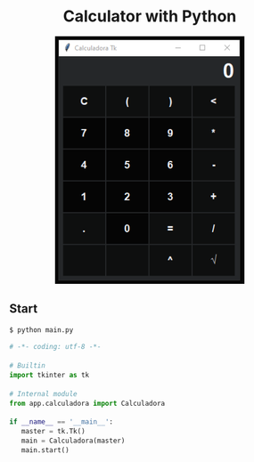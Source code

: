 <div align='center'>
    <h1>Calculator with  Python  </h1>
    <img src='./demo/demo.gif' title='Demo da calculadora' width='340px' />
</div>



## Start
```
$ python main.py
```

 ```Python
# -*- coding: utf-8 -*-

# Builtin
import tkinter as tk

# Internal module
from app.calculadora import Calculadora

if __name__ == '__main__':
    master = tk.Tk()
    main = Calculadora(master)
    main.start()
```

 